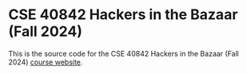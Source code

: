 # CSE 40842 Hackers in the Bazaar (Fall 2024)

This is the source code for the CSE 40842 Hackers in the Bazaar (Fall
2024) [course website](http://www3.nd.edu/~pbui/teaching/cse.40842.fa24/).
